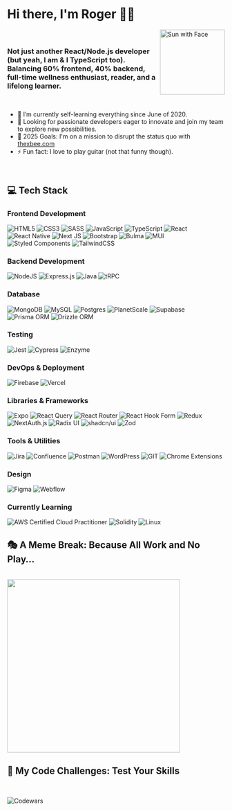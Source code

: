 # Hi there, I'm Roger 👋🏼

<img src="https://raw.githubusercontent.com/Tarikul-Islam-Anik/Animated-Fluent-Emojis/master/Emojis/Travel%20and%20places/Sun%20with%20Face.png" alt="Sun with Face" align="right" height="150"  />
<br/>

### Not just another React/Node.js developer (but yeah, I am & I TypeScript too). Balancing 60% frontend, 40% backend, full-time wellness enthusiast, reader, and a lifelong learner.

<br />

- 🌱 I’m currently self-learning everything since June of 2020.
- 👯 Looking for passionate developers eager to innovate and join my team to explore new possibilities.
- 🥅 2025 Goals: I'm on a mission to disrupt the status quo with <a href="https://thexbee.com/">thexbee.com</a>
- ⚡ Fun fact: I love to play guitar (not that funny though).

<br/>

## 💻 Tech Stack

### Frontend Development
<p>
  <img src="https://img.shields.io/badge/html5-%23E34F26.svg?style=for-the-badge&amp;logo=html5&amp;logoColor=white" alt="HTML5"> 
  <img src="https://img.shields.io/badge/css3-%231572B6.svg?style=for-the-badge&amp;logo=css3&amp;logoColor=white" alt="CSS3"> 
  <img src="https://img.shields.io/badge/SASS-hotpink.svg?style=for-the-badge&amp;logo=SASS&amp;logoColor=white" alt="SASS"> 
  <img src="https://img.shields.io/badge/javascript-%23323330.svg?style=for-the-badge&amp;logo=javascript&amp;logoColor=%23F7DF1E" alt="JavaScript">  
  <img src="https://img.shields.io/badge/typescript-%23007ACC.svg?style=for-the-badge&amp;logo=typescript&amp;logoColor=white" alt="TypeScript"> 
  <img src="https://img.shields.io/badge/react-%2320232a.svg?style=for-the-badge&amp;logo=react&amp;logoColor=%2361DAFB" alt="React"> 
  <img src="https://img.shields.io/badge/react_native-%2320232a.svg?style=for-the-badge&amp;logo=react&amp;logoColor=%2361DAFB" alt="React Native"> 
  <img src="https://img.shields.io/badge/Next-black?style=for-the-badge&amp;logo=next.js&amp;logoColor=white" alt="Next JS"> 
  <img src="https://img.shields.io/badge/Bootstrap-%238511FA.svg?style=for-the-badge&amp;logo=bootstrap&amp;logoColor=white" alt="Bootstrap"> 
  <img src="https://img.shields.io/badge/bulma-00D0B1?style=for-the-badge&amp;logo=bulma&amp;logoColor=white" alt="Bulma"> 
  <img src="https://img.shields.io/badge/MUI-%230081CB.svg?style=for-the-badge&amp;logo=mui&amp;logoColor=white" alt="MUI"> 
  <img src="https://img.shields.io/badge/styled--components-DB7093?style=for-the-badge&amp;logo=styled-components&amp;logoColor=white" alt="Styled Components"> 
  <img src="https://img.shields.io/badge/tailwindcss-%2338B2AC.svg?style=for-the-badge&amp;logo=tailwind-css&amp;logoColor=white" alt="TailwindCSS"> 
</p>

### Backend Development
<p>
  <img src="https://img.shields.io/badge/node.js-6DA55F?style=for-the-badge&amp;logo=node.js&amp;logoColor=white" alt="NodeJS"> 
  <img src="https://img.shields.io/badge/express.js-%23404d59.svg?style=for-the-badge&amp;logo=express&amp;logoColor=%2361DAFB" alt="Express.js"> 
  <img src="https://img.shields.io/badge/java-%23ED8B00.svg?style=for-the-badge&amp;logo=openjdk&amp;logoColor=white" alt="Java"> 
  <img src="https://img.shields.io/badge/trpc-%23000000.svg?style=for-the-badge&amp;logo=trpc&amp;logoColor=white" alt="tRPC"> 
</p>

### Database
<p>
  <img src="https://img.shields.io/badge/MongoDB-%234ea94b.svg?style=for-the-badge&amp;logo=mongodb&amp;logoColor=white" alt="MongoDB"> 
  <img src="https://img.shields.io/badge/mysql-%2300000f.svg?style=for-the-badge&amp;logo=mysql&amp;logoColor=white" alt="MySQL">
  <img src="https://img.shields.io/badge/postgres-%23316192.svg?style=for-the-badge&amp;logo=postgresql&amp;logoColor=white" alt="Postgres">
  <img src="https://img.shields.io/badge/planetscale-%23000000.svg?style=for-the-badge&amp;logo=planetscale&amp;logoColor=white" alt="PlanetScale"> 
  <img src="https://img.shields.io/badge/supabase-%233FCF8E.svg?style=for-the-badge&amp;logo=supabase&amp;logoColor=white" alt="Supabase">
  <img src="https://img.shields.io/badge/prisma-2D3748?style=for-the-badge&amp;logo=prisma&amp;logoColor=white" alt="Prisma ORM"> 
  <img src="https://img.shields.io/badge/drizzle-222222?style=for-the-badge&amp;logo=drizzle&amp;logoColor=white" alt="Drizzle ORM"> 
</p>

### Testing
<p>
  <img src="https://img.shields.io/badge/jest-C21325?style=for-the-badge&amp;logo=jest&amp;logoColor=white" alt="Jest"> 
  <img src="https://img.shields.io/badge/cypress-17202C?style=for-the-badge&amp;logo=cypress&amp;logoColor=white" alt="Cypress">
  <img src="https://img.shields.io/badge/enzyme-00A3E0?style=for-the-badge&logo=enzymet&logoColor=white" alt="Enzyme">
</p>

### DevOps & Deployment
<p>
  <img src="https://img.shields.io/badge/firebase-%23039BE5.svg?style=for-the-badge&amp;logo=firebase" alt="Firebase"> 
  <img src="https://img.shields.io/badge/vercel-%23000000.svg?style=for-the-badge&amp;logo=vercel&amp;logoColor=white" alt="Vercel"> 
</p>

### Libraries & Frameworks
<p>
  <img src="https://img.shields.io/badge/expo-1C1E24?style=for-the-badge&amp;logo=expo&amp;logoColor=#D04A37" alt="Expo"> 
  <img src="https://img.shields.io/badge/-React%20Query-FF4154?style=for-the-badge&amp;logo=react%20query&amp;logoColor=white" alt="React Query"> 
  <img src="https://img.shields.io/badge/React_Router-CA4245?style=for-the-badge&amp;logo=react-router&amp;logoColor=white" alt="React Router"> 
  <img src="https://img.shields.io/badge/React%20Hook%20Form-%23EC5990.svg?style=for-the-badge&amp;logo=reacthookform&amp;logoColor=white" alt="React Hook Form"> 
  <img src="https://img.shields.io/badge/redux-%23593d88.svg?style=for-the-badge&amp;logo=redux&amp;logoColor=white" alt="Redux">  
  <img src="https://img.shields.io/badge/nextauth.js-000000?style=for-the-badge&amp;logo=nextauth.js&amp;logoColor=white" alt="NextAuth.js"> 
  <img src="https://img.shields.io/badge/radix_ui-222222?style=for-the-badge&amp;logo=radix_ui&amp;logoColor=white" alt="Radix UI"> 
  <img src="https://img.shields.io/badge/shadcn--ui-000000?style=for-the-badge&amp;logo=shadcn--ui&amp;logoColor=white" alt="shadcn/ui">
  <img src="https://img.shields.io/badge/zod-000000?style=for-the-badge&amp;logo=zod&amp;logoColor=white" alt="Zod"> 
</p>

### Tools & Utilities
<p>
  <img src="https://img.shields.io/badge/jira-%230A0FFF.svg?style=for-the-badge&amp;logo=jira&amp;logoColor=white" alt="Jira"> 
  <img src="https://img.shields.io/badge/confluence-%23172BF4.svg?style=for-the-badge&amp;logo=confluence&amp;logoColor=white" alt="Confluence"> 
  <img src="https://img.shields.io/badge/Postman-FF6C37?style=for-the-badge&amp;logo=postman&amp;logoColor=white" alt="Postman">
  <img src="https://img.shields.io/badge/WordPress-%23117AC9.svg?style=for-the-badge&amp;logo=WordPress&amp;logoColor=white" alt="WordPress"> 
  <img src="https://img.shields.io/badge/git-%23F05033.svg?style=for-the-badge&amp;logo=git&amp;logoColor=white" alt="GIT"> 
  <img src="https://img.shields.io/badge/chrome%20extensions-4285F4?style=for-the-badge&amp;logo=googlechrome&amp;logoColor=white" alt="Chrome Extensions"> 
</p>

### Design
<p>
  <img src="https://img.shields.io/badge/figma-%23F24E1E.svg?style=for-the-badge&amp;logo=figma&amp;logoColor=white" alt="Figma"> 
  <img src="https://img.shields.io/badge/webflow-4353FF?style=for-the-badge&amp;logo=webflow&amp;logoColor=white" alt="Webflow">
</p>

### Currently Learning
<p>
  <img src="https://img.shields.io/badge/AWS%20Certified%20Cloud%20Practitioner-232F3E?style=for-the-badge&amp;logo=amazonaws&amp;logoColor=white" alt="AWS Certified Cloud Practitioner"> 
  <img src="https://img.shields.io/badge/Solidity-%23363636.svg?style=for-the-badge&amp;logo=solidity&amp;logoColor=white" alt="Solidity"> 
  <img src="https://img.shields.io/badge/linux-FCC624?style=for-the-badge&amp;logo=linux&amp;logoColor=black" alt="Linux"> 
</p>





 ## 🎭 A Meme Break: Because All Work and No Play…
<br/>

<img src="https://i.ytimg.com/vi/Q1dg4bD1mHc/maxresdefault.jpg" align="center" style="height: 400px;">
<br/>

## 🧩 My Code Challenges: Test Your Skills
<br/>

![Codewars](https://github.r2v.ch/codewars?user=Cudi7&stroke=%234CAF50)



